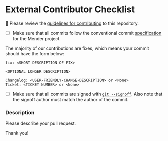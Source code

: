 
# External Contributor Checklist

<!-- AUTOVERSION: "/mender/blob/%"/ignore -->
🚨 Please review the [guidelines for contributing](https://github.com/mendersoftware/mender/blob/master/CONTRIBUTING.md) to this repository.

<!-- AUTOVERSION: "/mendertesting/blob/%"/ignore -->
- [ ] Make sure that all commits follow the conventional commit [specification](https://github.com/mendersoftware/mendertesting/blob/master/commitlint/grammar.md) for the Mender project.

The majority of our contributions are fixes, which means your commit should have
the form below:

```
fix: <SHORT DESCRIPTION OF FIX>

<OPTIONAL LONGER DESCRIPTION>

Changelog: <USER-FRIENDLY-CHANGE-DESCRIPTION> or <None>
Ticket: <TICKET NUMBER> or <None>
```

- [ ] Make sure that all commits are signed with [`git --signoff`](https://git-scm.com/book/en/v2/Git-Tools-Signing-Your-Work). Also note that the signoff author must match the author of the commit.

### Description

Please describe your pull request.

Thank you!
